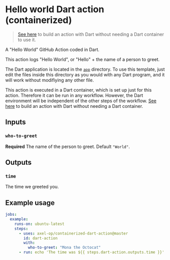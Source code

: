 # Hello world Dart action (containerized)

> [See here](https://github.com/axel-op/self-contained-dart-action) to build an action with Dart without needing a Dart container to use it.

A "Hello World" GitHub Action coded in Dart.

This action logs "Hello World", or "Hello" + the name of a person to greet.

The Dart application is located in the [`app`](./app) directory. To use this template, just edit the files inside this directory as you would with any Dart program, and it will work without modifiying any other file.

This action is executed in a Dart container, which is set up just for this action. Therefore it can be run in any workflow. However, the Dart environment will be independent of the other steps of the workflow. [See here](https://github.com/axel-op/self-contained-dart-action) to build an action with Dart without needing a Dart container.

## Inputs

### `who-to-greet`

**Required** The name of the person to greet. Default `"World"`.

## Outputs

### `time`

The time we greeted you.

## Example usage

```yaml
jobs:
  example:
    runs-on: ubuntu-latest
    steps:
      - uses: axel-op/containerized-dart-action@master
        id: dart-action
        with:
          who-to-greet: "Mona the Octocat"
      - run: echo 'The time was ${{ steps.dart-action.outputs.time }}'
```
